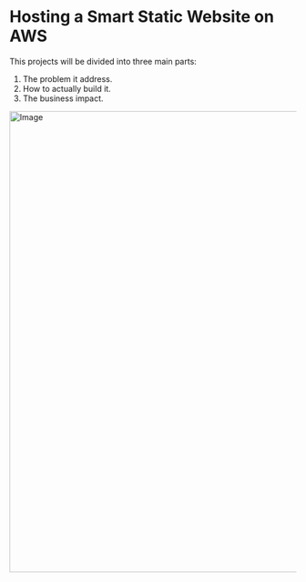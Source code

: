 # Hosting a Smart Static Website on AWS
This projects will be divided into three main parts:
1. The problem it address.
2. How to actually build it.
3. The business impact.
<img width="810" alt="Image" src="https://github.com/user-attachments/assets/7aeac875-e9ad-4ecf-bf19-1903ecb993da" />
